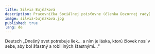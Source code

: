 ```yaml
---
title: Silvia Bujňáková
description: Pracovníčka Sociálnej poisťovne (členka Dozornej rady)
image: silvia-bujnakova.jpg
published: true
lang: de
---
```

Deutsch
„Dnešný svet potrebuje liek... a ním je láska, ktorú človek nosí v sebe, aby bol šťastný a robil iných šťastnými...“
